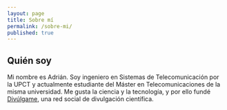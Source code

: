 ```yaml
---
layout: page
title: Sobre mí
permalink: /sobre-mi/
published: true
---
```


## Quién soy
Mi nombre es Adrián. Soy ingeniero en Sistemas de Telecomunicación por la UPCT y actualmente estudiante del Máster en Telecomunicaciones de la misma universidad. Me gusta la ciencia y la tecnología, y por ello fundé [Divúlgame](http://www.divulgame.net), una red social de divulgación científica.



